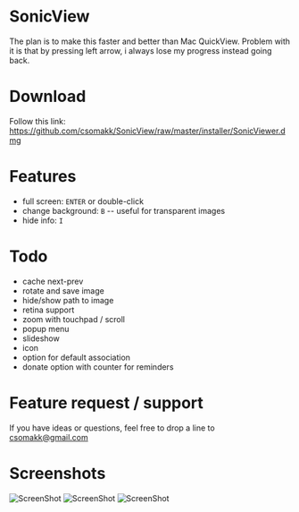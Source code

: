 # SonicView

The plan is to make this faster and better than Mac QuickView. Problem with it is that by pressing left arrow, i always lose my progress instead going back.

# Download

Follow this link: https://github.com/csomakk/SonicView/raw/master/installer/SonicViewer.dmg

# Features
* full screen: `ENTER` or double-click
* change background: `B` -- useful for transparent images
* hide info: `I`

# Todo
* cache next-prev
* rotate and save image
* hide/show path to image
* retina support
* zoom with touchpad / scroll
* popup menu
* slideshow
* icon
* option for default association
* donate option with counter for reminders

# Feature request / support
If you have ideas or questions, feel free to drop a line to csomakk@gmail.com   

# Screenshots
![ScreenShot](https://raw.github.com/csomakk/SonicView/master/screenshots/boxing.png)
![ScreenShot](https://raw.github.com/csomakk/SonicView/master/screenshots/transparent1.png)
![ScreenShot](https://raw.github.com/csomakk/SonicView/master/screenshots/transparent2.png)
